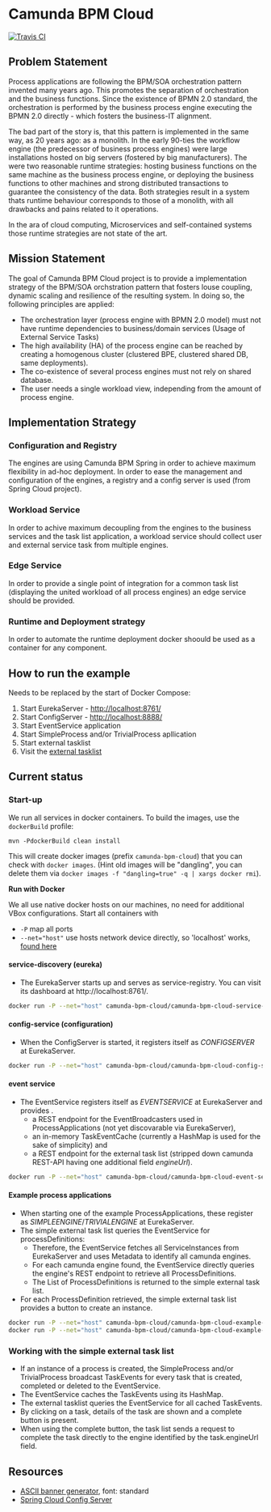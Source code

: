 # Camunda BPM Cloud

[![Travis CI](https://travis-ci.org/holisticon/camunda-bpm-cloud.svg?branch=master)](https://travis-ci.org/holisticon/camunda-bpm-cloud)

## Problem Statement

Process applications are following the BPM/SOA orchestration pattern invented many years ago. This promotes the separation of orchestration and the business functions. Since the existence of BPMN 2.0 standard, the orchestration is performed by the business process engine executing the BPMN 2.0 directly - which fosters the business-IT alignment. 

The bad part of the story is, that this pattern is implemented in the same way, as 20 years ago: as a monolith. In the early 90-ties the workflow engine (the predecessor of business process engines) were large installations hosted on big servers (fostered by big manufacturers). The were two reasonable runtime strategies: hosting business functions on the same machine as the business process engine, or deploying the business functions to other machines and strong distributed transactions to guarantee the consistency of the data. Both strategies result in a system thats runtime behaviour corresponds to those of a monolith, with all drawbacks and pains related to it operations.

In the ara of cloud computing, Microservices and self-contained systems those runtime strategies are not state of the art.

## Mission Statement

The goal of Camunda BPM Cloud project is to provide a implementation strategy of the BPM/SOA orchstration pattern that fosters louse coupling, dynamic scaling and resilience of the resulting system. In doing so, the following principles are applied:

- The orchestration layer (process engine with BPMN 2.0 model) must not have runtime dependencies to business/domain services (Usage of External Service Tasks)
- The high availability (HA) of the process engine can be reached by creating a homogenous cluster (clustered BPE, clustered shared DB, same deployments).
- The co-existence of several process engines must not rely on shared database.
- The user needs a single workload view, independing from the amount of process engine.

## Implementation Strategy

### Configuration and Registry
The engines are using Camunda BPM Spring in order to achieve maximum flexibility in ad-hoc deployment. In order to ease the management and configuration of the engines, a registry and a config server is used (from Spring Cloud project).

### Workload Service
In order to achive maximum decoupling from the engines to the business services and the task list application, a workload service should collect user and external service task from multiple engines. 

### Edge Service
In order to provide a single point of integration for a common task list (displaying the united workload of all process engines) an edge service should be provided.

### Runtime and Deployment strategy
In order to automate the runtime deployment docker shoould be used as a container for any component.


## How to run the example

Needs to be replaced by the start of Docker Compose:

1. Start EurekaServer - [http://localhost:8761/](http://localhost:8761/)
2. Start ConfigServer - [http://localhost:8888/](http://localhost:8888/)
3. Start EventService application
4. Start SimpleProcess and/or TrivialProcess apllication
5. Start external tasklist
6. Visit the [external tasklist](http:localhost:1338)

## Current status

### Start-up

We run all services in docker containers. To build the images, use the `dockerBuild` profile:

    mvn -PdockerBuild clean install

This will create docker images (prefix `camunda-bpm-cloud`) that you can check with `docker images`. (Hint old images 
will be "dangling", you can delete them via `docker images -f "dangling=true" -q | xargs docker rmi`).

**Run with Docker**

We all use native docker hosts on our machines, no need for additional VBox configurations. Start all containers with

* `-P` map all ports
* `--net="host"` use hosts network device directly, so 'localhost' works, [found here](http://stackoverflow.com/questions/29971909/use-eureka-despite-having-random-external-port-of-docker-containers)

#### service-discovery (eureka)

* The EurekaServer starts up and serves as service-registry. You can visit its dashboard at http://localhost:8761/.

```bash
docker run -P --net="host" camunda-bpm-cloud/camunda-bpm-cloud-service-registry
```

#### config-service (configuration)

* When the ConfigServer is started, it registers itself as _CONFIGSERVER_ at EurekaServer.

```bash
docker run -P --net="host" camunda-bpm-cloud/camunda-bpm-cloud-config-server
```

#### event service

* The EventService registers itself as _EVENTSERVICE_ at EurekaServer and provides .
    * a REST endpoint for the EventBroadcasters used in ProcessApplications (not yet discovarable via EurekaServer),
    * an in-memory TaskEventCache (currently a HashMap is used for the sake of simplicity) and
    * a REST endpoint for the external task list (stripped down camunda REST-API having one additional field _engineUrl_).
    
```bash
docker run -P --net="host" camunda-bpm-cloud/camunda-bpm-cloud-event-service
```

#### Example process applications

* When starting one of the example ProcessApplications, these register as _SIMPLEENGINE_/_TRIVIALENGINE_ at EurekaServer.
* The simple external task list queries the EventService for processDefinitions:
    * Therefore, the EventService fetches all ServiceInstances from EurekaServer and uses Metadata to identify all camunda engines.
    * For each camunda engine found, the EventService directly queries the engine's REST endpoint to retrieve all ProcessDefinitions.
    * The List of ProcessDefinitions is returned to the simple external task list.
* For each ProcessDefinition retrieved, the simple external task list provides a button to create an instance.

```bash
docker run -P --net="host" camunda-bpm-cloud/camunda-bpm-cloud-example-simple-process
docker run -P --net="host" camunda-bpm-cloud/camunda-bpm-cloud-example-trivial-process
```

### Working with the simple external task list

* If an instance of a process is created, the SimpleProcess and/or TrivialProcess broadcast TaskEvents for every task that is created, completed or deleted to the EventService.
* The EventService caches the TaskEvents using its HashMap.
* The external tasklist queries the EventService for all cached TaskEvents.
* By clicking on a task, details of the task are shown and a complete button is present.
* When using the complete button, the task list sends a request to complete the task directly to the engine identified by the task.engineUrl field.


## Resources

* [ASCII banner generator](http://www.network-science.de/ascii/), font: standard
* [Spring Cloud Config Server](https://cloud.spring.io/spring-cloud-config/spring-cloud-config.html)
